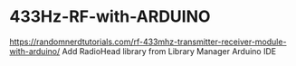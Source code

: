 # 433Hz-RF-with-ARDUINO
https://randomnerdtutorials.com/rf-433mhz-transmitter-receiver-module-with-arduino/
Add RadioHead library from Library Manager Arduino IDE
